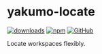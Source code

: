 # yakumo-locate

[![downloads](https://img.shields.io/npm/dm/yakumo-locate?style=flat-square)](https://www.npmjs.com/package/yakumo-locate)
[![npm](https://img.shields.io/npm/v/yakumo-locate?style=flat-square)](https://www.npmjs.com/package/yakumo-locate)
[![GitHub](https://img.shields.io/github/license/Hieuzest/yakumo?style=flat-square)](https://github.com/Hieuzest/yakumo/blob/master/LICENSE)

Locate workspaces flexibly.
